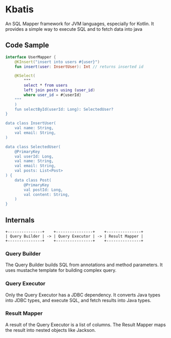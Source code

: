 # Kbatis

An SQL Mapper framework for JVM languages, especially for Kotlin. It provides a simple way to execute SQL and to fetch
data into java

## Code Sample

```kotlin
interface UserMapper {
    @KInsert("insert into users #{user}")
    fun insert(user: InsertUser): Int // returns inserted id

    @KSelect(
        """
        select * from users
        left join posts using (user_id)
        where user_id = #{userId}
    """
    )
    fun selectById(userId: Long): SelectedUser?
}

data class InsertUser(
    val name: String,
    val email: String,
)

data class SelectedUser(
    @PrimaryKey
    val userId: Long,
    val name: String,
    val email: String,
    val posts: List<Post>
) {
    data class Post(
        @PrimaryKey
        val postId: Long,
        val content: String,
    )
}
```

## Internals

```
+---------------+    +----------------+    +---------------+
| Query Builder | -> | Query Executor | -> | Result Mapper |
+---------------+    +----------------+    +---------------+
```

### Query Builder

The Query Builder builds SQL from annotations and method parameters. It uses mustache template for building complex
query.

### Query Executor

Only the Query Executor has a JDBC dependency. It converts Java types into JDBC types, and execute SQL, and fetch
results into Java types.

### Result Mapper

A result of the Query Executor is a list of columns. The Result Mapper maps the result into nested objects like Jackson.
